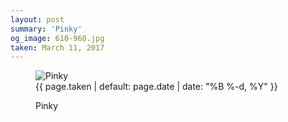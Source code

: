 ```yaml
---
layout: post
summary: 'Pinky'
og_image: 610-960.jpg
taken: March 11, 2017
---
```


<figure class="post">
 <img alt="Pinky" sizes="(min-width: 700px) 50vw, calc(100vw - 2rem)" src="{{ site.assets_url }}/610-480.jpg" srcset="{{ site.assets_url }}/610-240.jpg 240w, {{ site.assets_url }}/610-480.jpg 480w, {{ site.assets_url }}/610-720.jpg 720w, {{ site.assets_url }}/610-960.jpg 960w"/>
 <figcaption>
  <time>
   {{ page.taken | default: page.date | date: "%B %-d, %Y" }}
  </time>
  <p>
   Pinky
  </p>
 </figcaption>
</figure>

